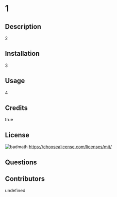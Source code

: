 

# 1

## Description

2

## Installation

3

## Usage

4

## Credits

true

## License

![badmath](https://img.shields.io/badge/License-MIT-blue)
https://choosealicense.com/licenses/mit/


## Questions



## Contributors

undefined